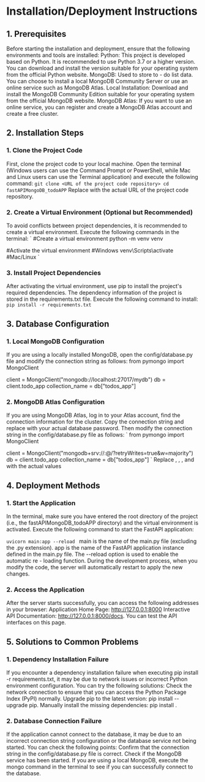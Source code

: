 # Installation/Deployment Instructions

## 1. Prerequisites
Before starting the installation and deployment, ensure that the following environments and tools are installed:
Python: This project is developed based on Python. It is recommended to use Python 3.7 or a higher version. You can download and install the version suitable for your operating system from the official Python website.
MongoDB: Used to store to - do list data. You can choose to install a local MongoDB Community Server or use an online service such as MongoDB Atlas.
Local Installation: Download and install the MongoDB Community Edition suitable for your operating system from the official MongoDB website.
MongoDB Atlas: If you want to use an online service, you can register and create a MongoDB Atlas account and create a free cluster.

## 2. Installation Steps
### 1. Clone the Project Code
First, clone the project code to your local machine. Open the terminal (Windows users can use the Command Prompt or PowerShell, while Mac and Linux users can use the Terminal application) and execute the following command:
` git clone <URL of the project code repository>
cd fastAPIMongoDB_todoAPP `
Replace <URL of the project code repository> with the actual URL of the project code repository.
### 2. Create a Virtual Environment (Optional but Recommended)
To avoid conflicts between project dependencies, it is recommended to create a virtual environment. Execute the following commands in the terminal:
` #Create a virtual environment
python -m venv venv

#Activate the virtual environment
#Windows
venv\Scripts\activate
#Mac/Linux `
### 3. Install Project Dependencies
After activating the virtual environment, use pip to install the project's required dependencies. The dependency information of the project is stored in the requirements.txt file. Execute the following command to install:
``` pip install -r requirements.txt ```

## 3. Database Configuration
### 1. Local MongoDB Configuration
If you are using a locally installed MongoDB, open the config/database.py file and modify the connection string as follows:
from pymongo import MongoClient

client = MongoClient("mongodb://localhost:27017/mydb")
db = client.todo_app
collection_name = db["todos_app"]
### 2. MongoDB Atlas Configuration
If you are using MongoDB Atlas, log in to your Atlas account, find the connection information for the cluster. Copy the connection string and replace <password> with your actual database password. Then modify the connection string in the config/database.py file as follows:
` from pymongo import MongoClient

client = MongoClient("mongodb+srv://<username>:<password>@<cluster-url>/<database-name>?retryWrites=true&w=majority")
db = client.todo_app
collection_name = db["todos_app"] `
Replace <username>, <password>, <cluster-url>, and <database-name> with the actual values

## 4. Deployment Methods
### 1. Start the Application
In the terminal, make sure you have entered the root directory of the project (i.e., the fastAPIMongoDB_todoAPP directory) and the virtual environment is activated. Execute the following command to start the FastAPI application:

`uvicorn main:app --reload `
main is the name of the main.py file (excluding the .py extension).
app is the name of the FastAPI application instance defined in the main.py file.
The --reload option is used to enable the automatic re - loading function. During the development process, when you modify the code, the server will automatically restart to apply the new changes.
### 2. Access the Application
After the server starts successfully, you can access the following addresses in your browser:
Application Home Page: http://127.0.0.1:8000
Interactive API Documentation: http://127.0.0.1:8000/docs. You can test the API interfaces on this page.

## 5. Solutions to Common Problems
### 1. Dependency Installation Failure
If you encounter a dependency installation failure when executing pip install -r requirements.txt, it may be due to network issues or incorrect Python environment configuration. You can try the following solutions:
Check the network connection to ensure that you can access the Python Package Index (PyPI) normally.
Upgrade pip to the latest version: pip install --upgrade pip.
Manually install the missing dependencies: pip install <dependency name>.
### 2. Database Connection Failure
If the application cannot connect to the database, it may be due to an incorrect connection string configuration or the database service not being started. You can check the following points:
Confirm that the connection string in the config/database.py file is correct.
Check if the MongoDB service has been started. If you are using a local MongoDB, execute the mongo command in the terminal to see if you can successfully connect to the database.
